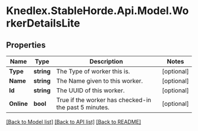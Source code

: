# Knedlex.StableHorde.Api.Model.WorkerDetailsLite

## Properties

Name | Type | Description | Notes
------------ | ------------- | ------------- | -------------
**Type** | **string** | The Type of worker this is. | [optional] 
**Name** | **string** | The Name given to this worker. | [optional] 
**Id** | **string** | The UUID of this worker. | [optional] 
**Online** | **bool** | True if the worker has checked-in the past 5 minutes. | [optional] 

[[Back to Model list]](../README.md#documentation-for-models) [[Back to API list]](../README.md#documentation-for-api-endpoints) [[Back to README]](../README.md)

